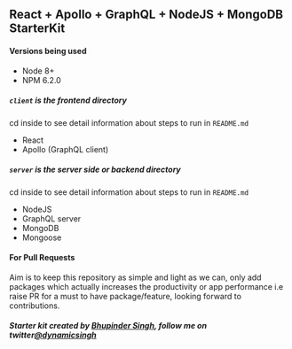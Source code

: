 ## React + Apollo + GraphQL + NodeJS + MongoDB StarterKit

#### Versions being used
* Node 8+
* NPM 6.2.0

##### `client` is the frontend directory
cd inside to see detail information about steps to run in `README.md`
* React
* Apollo (GraphQL client)

##### `server` is the server side or backend directory
cd inside to see detail information about steps to run in `README.md`
* NodeJS
* GraphQL server
* MongoDB
* Mongoose

#### For Pull Requests
Aim is to keep this repository as simple and light as we can, only add packages which actually increases the productivity or app performance i.e raise PR for a must to have package/feature, looking forward to contributions.

##### Starter kit created by [Bhupinder Singh](https://github.com/dynamicsingh), follow me on twitter[@dynamicsingh](https://twitter.com/dynamicsingh)

